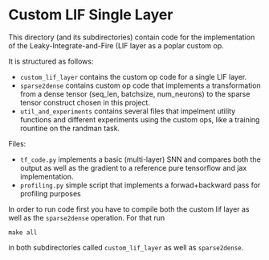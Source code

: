 # Custom LIF Single Layer

This directory (and its subdirectories) contain code for the implementation of the Leaky-Integrate-and-Fire (LIF layer as a poplar custom op.

It is structured as follows:

* `custom_lif_layer` contains the custom op code for a single LIF layer.
* `sparse2dense` contains custom op code that implements a transformation from a dense tensor (seq_len, batchsize, num_neurons) to the sparse tensor construct chosen in this project.
* `util_and_experiments` contains several files that impelment utility functions and different experiments using the custom ops, like a training rountine on the randman task.

Files:

* `tf_code.py` implements a basic (multi-layer) SNN and compares both the output as well as the gradient to a reference pure tensorflow and jax implementation.
* `profiling.py` simple script that implements a forwad+backward pass for profiling purposes

In order to run code first you have to compile both the custom lif layer as well as the `sparse2dense` operation. For that run

```make all```

in both subdirectories called `custom_lif_layer` as well as `sparse2dense`.
